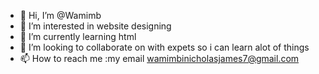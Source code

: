 - 👋 Hi, I’m @Wamimb
- 👀 I’m interested in website designing
- 🌱 I’m currently learning html
- 💞️ I’m looking to collaborate on with expets so i can learn alot of things
- 📫 How to reach me :my email wamimbinicholasjames7@gmail.com

<!---
Wamimb/Wamimb is a ✨ special ✨ repository because its `README.md` (this file) appears on your GitHub profile.
You can click the Preview link to take a look at your changes.
--->

